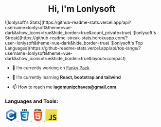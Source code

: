 <h1 align="center">Hi, I'm Lonlysoft</h1>
![lonlysoft's Stats](https://github-readme-stats.vercel.app/api?username=lonlysoft&theme=vue-dark&show_icons=true&hide_border=true&count_private=true)
![lonlysoft's Streak](https://github-readme-streak-stats.herokuapp.com/?user=lonlysoft&theme=vue-dark&hide_border=true)
![lonlysoft's Top Languages](https://github-readme-stats.vercel.app/api/top-langs/?username=lonlysoft&theme=vue-dark&show_icons=true&hide_border=true&layout=compact)

- 🔭 I’m currently working on [Funky Pack](https://github.com/Lonlysoft/Funky_Pack)

- 🌱 I’m currently learning **React, bootstrap and tailwind**

- 📫 How to reach me **iagomunizchaves@gmail.com**

<h3 align="left">Languages and Tools:</h3>
<p align="left"> <a href="https://www.cprogramming.com/" target="_blank" rel="noreferrer"> <img src="https://raw.githubusercontent.com/devicons/devicon/master/icons/c/c-original.svg" alt="c" width="40" height="40"/> </a> <a href="https://www.w3schools.com/css/" target="_blank" rel="noreferrer"> <img src="https://raw.githubusercontent.com/devicons/devicon/master/icons/css3/css3-original-wordmark.svg" alt="css3" width="40" height="40"/> </a> <a href="https://www.w3.org/html/" target="_blank" rel="noreferrer"> <img src="https://raw.githubusercontent.com/devicons/devicon/master/icons/html5/html5-original-wordmark.svg" alt="html5" width="40" height="40"/> </a> <a href="https://developer.mozilla.org/en-US/docs/Web/JavaScript" target="_blank" rel="noreferrer"> <img src="https://raw.githubusercontent.com/devicons/devicon/master/icons/javascript/javascript-original.svg" alt="javascript" width="40" height="40"/> </a> </p>

